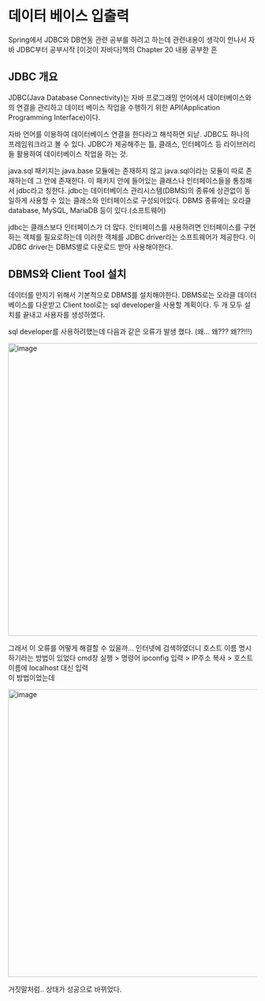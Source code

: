 <h1>데이터 베이스 입출력</h1>

Spring에서 JDBC와 DB연동 관련 공부를 하려고 하는데 관련내용이 생각이 안나서 자바 JDBC부터 공부시작
[이것이 자바다]책의 Chapter 20 내용 공부한 흔

<h2> JDBC 개요</h2>
JDBC(Java Database Connectivity)는 자바 프로그래밍 언어에서 데이터베이스와의 연결을 관리하고 데이터 베이스 작업을 수행하기 위한 API(Application Programming Interface)이다.

자바 언어를 이용하여 데이터베이스 연결을 한다라고 해석하면 되낟.
JDBC도 하나의 프레임워크라고 볼 수 있다.
JDBC가 제공해주는 틀, 클래스, 인터페이스 등 라이브러리들 활용하여 데이터베이스 작업을 하는 것.

java.sql 패키지는 java.base 모듈에는 존재하지 않고 java.sql이라는 모듈이 따로 존재하는데 그 안에 존재한다.
이 패키지 안에 들어있는 클래스나 인터페이스들을 통칭해서 jdbc라고 칭한다.
jdbc는 데이터베이스 관리시스템(DBMS)의 종류에 상관없이 동일하게 사용할 수 있는 클래스와 인터페이스로 구성되어있다.
DBMS 종류에는 오라클 database, MySQL, MariaDB 등이 있다.(소프트웨어)

jdbc는 클래스보다 인터페이스가 더 많다.
인터페이스를 사용하려면 인터페이스를 구현하는 객체를 필요로하는데 이러한 객체를 JDBC driver라는 소프트웨어가 제공한다.
이 JDBC driver는 DBMS별로 다운로드 받아 사용해야한다. 


<h2>DBMS와 Client Tool 설치</h2>
데이터를 만지기 위해서 기본적으로 DBMS를 설치해야한다.
DBMS로는 오라클 데이터 베이스를 다운받고 Client tool로는 sql developer을 사용할 계획이다.
두 개 모두 설치를 끝내고 사용자를 생성하였다.

sql developer를 사용하려했는데 다음과 같은 오류가 발생 했다.
(왜... 왜??? 왜??!!!)

<img width="592" alt="image" src="https://github.com/orieasy1/2023-2-JavaWebStudy-personal/assets/129071350/64ad349c-2c63-4bfa-827a-623e8cc52740">

그래서 이 오류를 어떻게 해결할 수 있을까... 인터넷에 검색하였더니 호스트 이름 명시하기라는 방법이 있었다
cmd창 실행 > 명령어 ipconfig 입력 > IP주소 복사 > 호스트 이름에 localhost 대신 입력 <br>
이 방법이었는데

<img width="582" alt="image" src="https://github.com/orieasy1/2023-2-JavaWebStudy-personal/assets/129071350/c7693464-eb8d-4604-8e32-4ad7a1ec5b68">

거짓말처럼.. 상태가 성공으로 바뀌었다.
